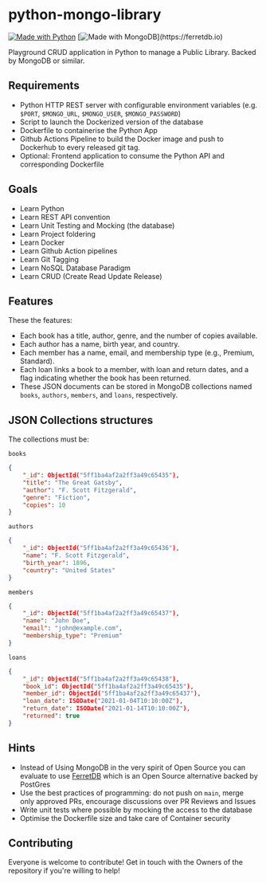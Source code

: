 # python-mongo-library
[![Made with Python](https://img.shields.io/badge/Arduino-00979D?style=for-the-badge&logo=Arduino&logoColor=white)](https://www.python.org)
[![Made with MongoDB]([https://img.shields.io/badge/ArangoDB-DDE072?style=for-the-badge&logo=ArangoDB&logoColor=white](https://img.shields.io/badge/MongoDB-4EA94B?style=for-the-badge&logo=mongodb&logoColor=white))](https://ferretdb.io)

Playground CRUD application in Python to manage a Public Library. Backed by MongoDB or similar.

## Requirements
- Python HTTP REST server with configurable environment variables (e.g. `$PORT`, `$MONGO_URL`, `$MONGO_USER`, `$MONGO_PASSWORD`)
- Script to launch the Dockerized version of the database
- Dockerfile to containerise the Python App
- Github Actions Pipeline to build the Docker image and push to Dockerhub to every released git tag.
- Optional: Frontend application to consume the Python API and corresponding Dockerfile

## Goals

- Learn Python
- Learn REST API convention
- Learn Unit Testing and Mocking (the database)
- Learn Project foldering
- Learn Docker
- Learn Github Action pipelines
- Learn Git Tagging
- Learn NoSQL Database Paradigm
- Learn CRUD (Create Read Update Release)

## Features

These the features:
- Each book has a title, author, genre, and the number of copies available.
- Each author has a name, birth year, and country.
- Each member has a name, email, and membership type (e.g., Premium, Standard).
- Each loan links a book to a member, with loan and return dates, and a flag indicating whether the book has been returned.
- These JSON documents can be stored in MongoDB collections named `books`, `authors`, `members`, and `loans`, respectively.

## JSON Collections structures

The collections must be:

`books`
```json
{
    "_id": ObjectId("5ff1ba4af2a2ff3a49c65435"),
    "title": "The Great Gatsby",
    "author": "F. Scott Fitzgerald",
    "genre": "Fiction",
    "copies": 10
}
```

`authors`
```json
{
    "_id": ObjectId("5ff1ba4af2a2ff3a49c65436"),
    "name": "F. Scott Fitzgerald",
    "birth_year": 1896,
    "country": "United States"
}
```

`members`
```json
{
    "_id": ObjectId("5ff1ba4af2a2ff3a49c65437"),
    "name": "John Doe",
    "email": "john@example.com",
    "membership_type": "Premium"
}
```

`loans`
```json
{
    "_id": ObjectId("5ff1ba4af2a2ff3a49c65438"),
    "book_id": ObjectId("5ff1ba4af2a2ff3a49c65435"),
    "member_id": ObjectId("5ff1ba4af2a2ff3a49c65437"),
    "loan_date": ISODate("2021-01-04T10:10:00Z"),
    "return_date": ISODate("2021-01-14T10:10:00Z"),
    "returned": true
}
```

## Hints

- Instead of Using MongoDB in the very spirit of Open Source you can evaluate to use [FerretDB](https://docs.ferretdb.io/quickstart-guide/docker) which is an Open Source alternative backed by PostGres
- Use the best practices of programming: do not push on `main`, merge only approved PRs, encourage discussions over PR Reviews and Issues
- Write unit tests where possible by mocking the access to the database
- Optimise the Dockerfile size and take care of Container security

## Contributing

Everyone is welcome to contribute! Get in touch with the Owners of the repository if you're willing to help!

